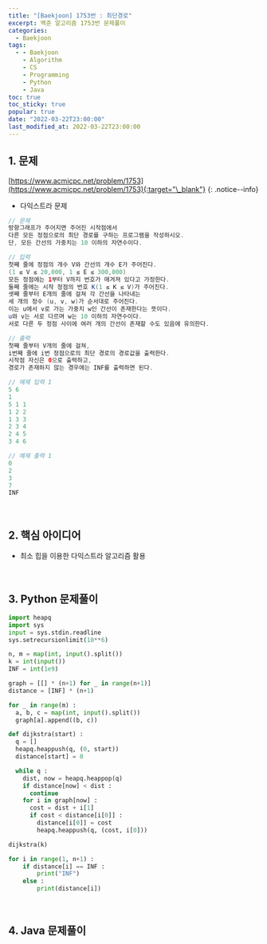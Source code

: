 ```yaml
---
title: "[Baekjoon] 1753번 : 최단경로"
excerpt: 백준 알고리즘 1753번 문제풀이
categories:
  - Baekjoon
tags:
  - - Baekjoon
    - Algorithm
    - CS
    - Programming
    - Python
    - Java
toc: true
toc_sticky: true
popular: true
date: "2022-03-22T23:00:00"
last_modified_at: 2022-03-22T23:00:00
---
```


## 1. 문제

[https://www.acmicpc.net/problem/1753](https://www.acmicpc.net/problem/1753){:target="\_blank"}
{: .notice--info}

- 다익스트라 문제

```java
// 문제
방향그래프가 주어지면 주어진 시작점에서
다른 모든 정점으로의 최단 경로를 구하는 프로그램을 작성하시오.
단, 모든 간선의 가중치는 10 이하의 자연수이다.

// 입력
첫째 줄에 정점의 개수 V와 간선의 개수 E가 주어진다.
(1 ≤ V ≤ 20,000, 1 ≤ E ≤ 300,000)
모든 정점에는 1부터 V까지 번호가 매겨져 있다고 가정한다.
둘째 줄에는 시작 정점의 번호 K(1 ≤ K ≤ V)가 주어진다.
셋째 줄부터 E개의 줄에 걸쳐 각 간선을 나타내는
세 개의 정수 (u, v, w)가 순서대로 주어진다.
이는 u에서 v로 가는 가중치 w인 간선이 존재한다는 뜻이다.
u와 v는 서로 다르며 w는 10 이하의 자연수이다.
서로 다른 두 정점 사이에 여러 개의 간선이 존재할 수도 있음에 유의한다.

// 출력
첫째 줄부터 V개의 줄에 걸쳐,
i번째 줄에 i번 정점으로의 최단 경로의 경로값을 출력한다.
시작점 자신은 0으로 출력하고,
경로가 존재하지 않는 경우에는 INF를 출력하면 된다.

// 예제 입력 1
5 6
1
5 1 1
1 2 2
1 3 3
2 3 4
2 4 5
3 4 6

// 예제 출력 1
0
2
3
7
INF
```

<br>

## 2. 핵심 아이디어

- 최소 힙을 이용한 다익스트라 알고리즘 활용

<br>

## 3. Python 문제풀이

```python
import heapq
import sys
input = sys.stdin.readline
sys.setrecursionlimit(10**6)

n, m = map(int, input().split())
k = int(input())
INF = int(1e9)

graph = [[] * (n+1) for _ in range(n+1)]
distance = [INF] * (n+1)

for _ in range(m) :
  a, b, c = map(int, input().split())
  graph[a].append((b, c))

def dijkstra(start) :
  q = []
  heapq.heappush(q, (0, start))
  distance[start] = 0

  while q :
    dist, now = heapq.heappop(q)
    if distance[now] < dist :
      continue
    for i in graph[now] :
      cost = dist + i[1]
      if cost < distance[i[0]] :
        distance[i[0]] = cost
        heapq.heappush(q, (cost, i[0]))

dijkstra(k)

for i in range(1, n+1) :
    if distance[i] == INF :
        print("INF")
    else :
        print(distance[i])
```

<br>

## 4. Java 문제풀이

```java

```
